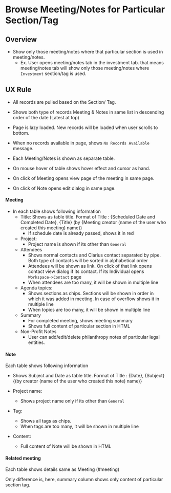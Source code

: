 # Browse Meeting/Notes for Particular Section/Tag

## Overview

- Show only those meeting/notes where that particular section is used in meeting/notes.
  - Ex. User opens meeting/notes tab in the investment tab. that means meeting/notes tab will show only those meeting/notes where `Investment` section/tag is used.

## UX Rule

- All records are pulled based on the Section/ Tag.
- Shows both type of records Meeting & Notes in same list in descending order of the date (Latest at top)
- Page is lazy loaded. New records will be loaded when user scrolls to bottom.

- When no records available in page, shows `No Records Available` message.
- Each Meeting/Notes is shown as separate table. 
- On mouse hover of table shows hover effect and cursor as hand.
- On click of Meeting opens view page of the meeting in same page.
- On click of Note opens edit dialog in same page.

#### Meeting 

- In each table shows following information
  - Title: Shows as table title. Format of Title : {Scheduled Date and Completed Date}, {Title} (by {Meeting creator (name of the user who created this meeting) name})
    - If schedule date is already passed, shows it in red
  - Project: 
    - Project name is shown if its other than `General`
  - Attendees
    - Shows normal contacts and Clarius contact separated by pipe. Both type of contacts will be sorted in alphabetical order
    - Attendees will be shown as link. On click of that link opens contact view dialog if its contact. If its Individual opens `Workspace->Contact` page
    - When attendees are too many, it will be shown in multiple line
  - Agenda topics:
    - Shows sections as chips. Sections will be shown in order in which it was added in meeting. In case of overflow shows it in multiple line
    - When topics are too many, it will be shown in multiple line
  - Summary 
    - For completed meeting, shows meeting summary
    - Shows full content of particular section in HTML
  - Non-Profit Notes
    - User can add/edit/delete philanthropy notes of particular legal entities.

#### Note

Each table shows following information

- Shows Subject and Date as table title. Format of Title : {Date}, {Subject} {(by creator (name of the user who created this note) name)}

- Project name:  
  - Shows project name only if its other than `General`

- Tag:
  - Shows all tags as chips. 
  - When tags are too many, it will be shown in multiple line

- Content: 
  - Full content of Note will be shown in HTML

#### Related meeting

Each table shows details same as Meeting (#meeting)

Only difference is, here, summary column shows only content of particular section tag.